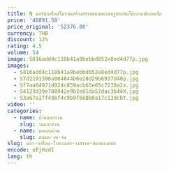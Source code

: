 ```yaml
---
title: N นอร์ดิกสไตล์โบราณสร้างสรรค์สแตนเลสหรูหราหินโต๊ะกาแฟกลมเล็ก
price: '46091.58'
price_original: '52376.80'
currency: THB
discount: 12%
rating: 4.5
volume: 54
image: S816add4c118b41a9bebbd052e8ed4d77p.jpg
images:
  - S816add4c118b41a9bebbd052e8ed4d77p.jpg
  - S7d2191396a004844b6e28d29b6937d40p.jpg
  - Sf7aa64971d024c859acb65e05c7230a2x.jpg
  - S4123d39e708942e9b2e81da52dac3b44X.jpg
  - S3a67a1ff49bf4c9b9f668b0a17c13dcbt.jpg
video: ''
categories:
  - name: บ้านและสวน
    slug: านและสวน
  - name: ตกแต่งบ้าน
    slug: ตกแต-งบ-าน
slug: นอร-กสไตล-โบราณสร-างสรรค-สแตนเลสหร
encode: oEjHzdI
lang: th
---
```

  